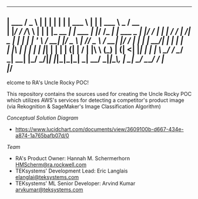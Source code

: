 ______  ___      _   _            _         ______           _             ______ _____ _____ 
| ___ \/ _ \    | | | |          | |        | ___ \         | |            | ___ \  _  /  __ \
| |_/ / /_\ \   | | | |_ __   ___| | ___    | |_/ /___   ___| | ___   _    | |_/ / | | | /  \/
|    /|  _  |   | | | | '_ \ / __| |/ _ \   |    // _ \ / __| |/ / | | |   |  __/| | | | |    
| |\ \| | | |   | |_| | | | | (__| |  __/   | |\ \ (_) | (__|   <| |_| |   | |   \ \_/ / \__/\
\_| \_\_| |_/    \___/|_| |_|\___|_|\___|   \_| \_\___/ \___|_|\_\\__, |   \_|    \___/ \____/
                                                                   __/ |                      
                                                                  |___/                       
 ---------------------------------------------------------------------------------------------


elcome to RA's Uncle Rocky POC!

This repository contains the sources used for creating the Uncle Rocky POC which utilizes 
AWS's services for detecting a competitor's product image (via Rekognition & SageMaker's 
Image Classification Algorithm)

*Conceptual Solution Diagram*
- https://www.lucidchart.com/documents/view/3609100b-d667-434e-a874-1a765bafb07d/0

*Team*
- RA's Product Owner: Hannah M. Schermerhorn <HMScherm@ra.rockwell.com>
- TEKsystems' Development Lead: Eric Langlais <elanglai@teksystems.com>
- TEKsystems' ML Senior Developer: Arvind Kumar <arvkumar@teksystems.com>